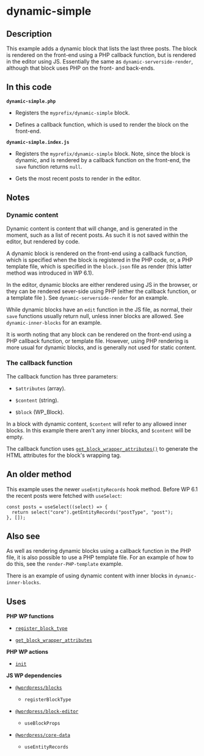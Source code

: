 # dynamic-simple

## Description

This example adds a dynamic block that lists the last three posts. The block is rendered on the front-end using a PHP callback function, but is rendered in the editor using JS. Essentially the same as `dynamic-serverside-render`, although that block uses PHP on the front- and back-ends.

## In this code

**`dynamic-simple.php`**

- Registers the `myprefix/dynamic-simple` block.

- Defines a callback function, which is used to render the block on the front-end.

**`dynamic-simple.index.js`**

- Registers the `myprefix/dynamic-simple` block. Note, since the block is dynamic, and is rendered by a callback function on the front-end, the `save` function returns `null`.

- Gets the most recent posts to render in the editor.

## Notes

### Dynamic content

Dynamic content is content that will change, and is generated in the moment, such as a list of recent posts. As such it is not saved within the editor, but rendered by code.

A dynamic block is rendered on the front-end using a callback function, which is specified when the block is registered in the PHP code, or, a PHP template file, which is specified in the `block.json` file as render (this latter method was introduced in WP 6.1).

In the editor, dynamic blocks are either rendered using JS in the browser, or they can be rendered sever-side using PHP (either the callback function, or a template file ). See `dynamic-serverside-render` for an example.

While dynamic blocks have an `edit` function in the JS file, as normal, their `save` functions usually return null, unless inner blocks are allowed. See `dynamic-inner-blocks` for an example.

It is worth noting that any block can be rendered on the front-end using a PHP callback function, or template file. However, using PHP rendering is more usual for dynamic blocks, and is generally not used for static content.

### The callback function

The callback function has three parameters:

- `$attributes` (array).

- `$content` (string).

- `$block` (WP_Block).

In a block with dynamic content, `$content` will refer to any allowed inner blocks. In this example there aren't any inner blocks, and `$content` will be empty.

The callback function uses [`get_block_wrapper_attributes()`](https://developer.wordpress.org/reference/functions/get_block_wrapper_attributes/) to generate the HTML attributes for the block's wrapping tag.

## An older method

This example uses the newer `useEntityRecords` hook method. Before WP 6.1 the recent posts were fetched with `useSelect`:

    const posts = useSelect((select) => {
      return select("core").getEntityRecords("postType", "post");
    }, []);

## Also see

As well as rendering dynamic blocks using a callback function in the PHP file, it is also possible to use a PHP template file. For an example of how to do this, see the `render-PHP-template` example.

There is an example of using dynamic content with inner blocks in `dynamic-inner-blocks`.

## Uses

**PHP WP functions**

- [`register_block_type`](https://developer.wordpress.org/reference/functions/register_block_type/)

- [`get_block_wrapper_attributes`](https://developer.wordpress.org/reference/functions/get_block_wrapper_attributes/)

**PHP WP actions**

- [`init`](https://developer.wordpress.org/reference/hooks/init/)

**JS WP dependencies**

- [`@wordpress/blocks`](https://developer.wordpress.org/block-editor/reference-guides/packages/packages-blocks/)

  - `registerBlockType`

- [`@wordpress/block-editor`](https://developer.wordpress.org/block-editor/reference-guides/packages/packages-block-editor/)

  - `useBlockProps`

- [`@wordpress/core-data`](https://developer.wordpress.org/block-editor/reference-guides/packages/packages-core-data/)

  - `useEntityRecords`
